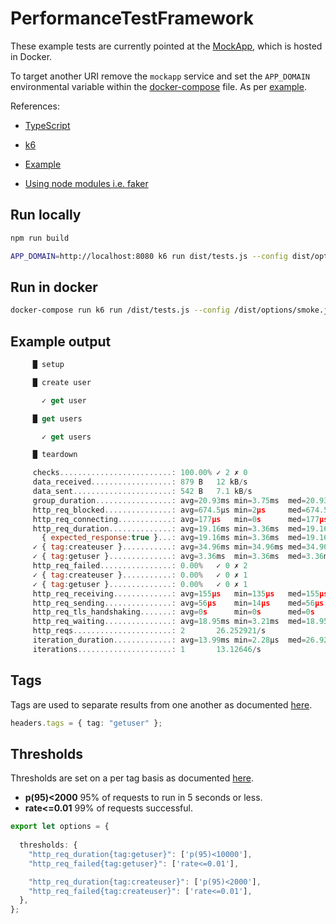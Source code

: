 # PerformanceTestFramework

These example tests are currently pointed at the [MockApp](MockApp), which is hosted in Docker.

To target another URI remove the ``mockapp`` service and set the ``APP_DOMAIN`` environmental variable within the [docker-compose](docker-compose.yaml) file. As per [example](docker-compose.yaml.example).

References:

- [TypeScript](https://www.typescriptlang.org/)

- [k6](https://k6.io/)

- [Example](https://github.com/go-automate/k6-typescript-framework)

- [Using node modules i.e. faker](https://github.com/k6io/template-es6)

## Run locally

```bash
npm run build

APP_DOMAIN=http://localhost:8080 k6 run dist/tests.js --config dist/options/smoke.json --http-debug
```

## Run in docker

```bash
docker-compose run k6 run /dist/tests.js --config /dist/options/smoke.json --http-debug
```

## Example output

```javascript
     █ setup

     █ create user

       ✓ get user

     █ get users

       ✓ get users

     █ teardown

     checks.........................: 100.00% ✓ 2 ✗ 0
     data_received..................: 879 B   12 kB/s
     data_sent......................: 542 B   7.1 kB/s
     group_duration.................: avg=20.93ms min=3.75ms  med=20.93ms max=38.11ms p(90)=34.67ms  p(95)=36.39ms
     http_req_blocked...............: avg=674.5µs min=2µs     med=674.5µs max=1.34ms  p(90)=1.21ms   p(95)=1.27ms 
     http_req_connecting............: avg=177µs   min=0s      med=177µs   max=354µs   p(90)=318.6µs  p(95)=336.3µs
     http_req_duration..............: avg=19.16ms min=3.36ms  med=19.16ms max=34.96ms p(90)=31.8ms   p(95)=33.38ms
       { expected_response:true }...: avg=19.16ms min=3.36ms  med=19.16ms max=34.96ms p(90)=31.8ms   p(95)=33.38ms
     ✓ { tag:createuser }...........: avg=34.96ms min=34.96ms med=34.96ms max=34.96ms p(90)=34.96ms  p(95)=34.96ms
     ✓ { tag:getuser }..............: avg=3.36ms  min=3.36ms  med=3.36ms  max=3.36ms  p(90)=3.36ms   p(95)=3.36ms 
     http_req_failed................: 0.00%   ✓ 0 ✗ 2
     ✓ { tag:createuser }...........: 0.00%   ✓ 0 ✗ 1
     ✓ { tag:getuser }..............: 0.00%   ✓ 0 ✗ 1
     http_req_receiving.............: avg=155µs   min=135µs   med=155µs   max=175µs   p(90)=170.99µs p(95)=173µs  
     http_req_sending...............: avg=56µs    min=14µs    med=56µs    max=98µs    p(90)=89.6µs   p(95)=93.8µs 
     http_req_tls_handshaking.......: avg=0s      min=0s      med=0s      max=0s      p(90)=0s       p(95)=0s     
     http_req_waiting...............: avg=18.95ms min=3.21ms  med=18.95ms max=34.69ms p(90)=31.54ms  p(95)=33.12ms
     http_reqs......................: 2       26.252921/s
     iteration_duration.............: avg=13.99ms min=2.28µs  med=26.92µs max=41.94ms p(90)=33.55ms  p(95)=37.75ms
     iterations.....................: 1       13.12646/s
```

## Tags

Tags are used to separate results from one another as documented [here](https://k6.io/docs/using-k6/tags-and-groups/#tags).

```ts
headers.tags = { tag: "getuser" };
```

## Thresholds

Thresholds are set on a per tag basis as documented [here](https://k6.io/docs/using-k6/thresholds/#thresholds-on-tags).

- **p(95)<2000** 95% of requests to run in 5 seconds or less.
- **rate<=0.01** 99% of requests successful.

```ts
export let options = {
  
  thresholds: {
    "http_req_duration{tag:getuser}": ['p(95)<10000'],
    "http_req_failed{tag:getuser}": ['rate<=0.01'],

    "http_req_duration{tag:createuser}": ['p(95)<2000'],
    "http_req_failed{tag:createuser}": ['rate<=0.01'],    
  },
};
```
